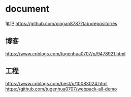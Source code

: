 # document
笔记
https://github.com/pingan8787?tab=repositories
## 博客
https://www.cnblogs.com/tugenhua0707/p/9478921.html
## 工程
https://www.cnblogs.com/best/p/10083024.html 
https://github.com/tugenhua0707/webpack-all-demo

